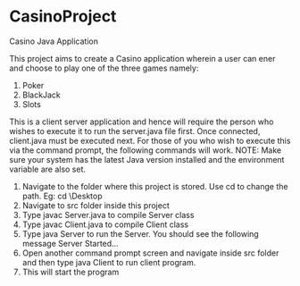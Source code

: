 # CasinoProject
Casino Java Application

This project aims to create a Casino application wherein a user can ener and choose to play one of the three games namely:
1.  Poker
2.  BlackJack
3.  Slots

This is a client server application and hence will require the person who wishes to execute it to run the server.java file first.
Once connected, client.java must be executed next.
For those of you who wish to execute this via the command prompt, the following commands will work.
NOTE: Make sure your system has the latest Java version installed and the environment variable are also set.
1. Navigate to the folder where this project is stored. Use cd to change the path. Eg: cd \Desktop 
2. Navigate to src folder inside this project
3. Type javac Server.java to compile Server class
4. Type javac Client.java to compile Client class
5. Type java Server to run the Server. You should see the following message
    Server Started...
6. Open another command prompt screen and navigate inside src folder and then type java Client to run client program.
7. This will start the program
